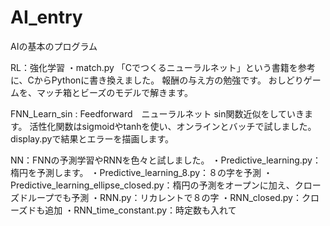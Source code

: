 # AI_entry
AIの基本のプログラム

RL：強化学習
・match.py
「Cでつくるニューラルネット」という書籍を参考に、CからPythonに書き換えました。
報酬の与え方の勉強です。
おしどりゲームを、マッチ箱とビーズのモデルで解きます。


FNN_Learn_sin : Feedforward　ニューラルネット
sin関数近似をしていきます。
活性化関数はsigmoidやtanhを使い、オンラインとバッチで試しました。
display.pyで結果とエラーを描画します。


NN：FNNの予測学習やRNNを色々と試しました。
・Predictive_learning.py：楕円を予測します。
・Predictive_learning_8.py：８の字を予測
・Predictive_learning_ellipse_closed.py：楕円の予測をオープンに加え、クローズドループでも予測
・RNN.py：リカレントで８の字
・RNN_closed.py：クローズドも追加
・RNN_time_constant.py：時定数も入れて
